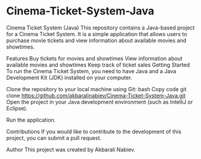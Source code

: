 # Cinema-Ticket-System-Java
Cinema Ticket System (Java)
This repository contains a Java-based project for a Cinema Ticket System. It is a simple application that allows users to purchase movie tickets and view information about available movies and showtimes.

Features
Buy tickets for movies and showtimes
View information about available movies and showtimes
Keep track of ticket sales
Getting Started
To run the Cinema Ticket System, you need to have Java and a Java Development Kit (JDK) installed on your computer.

Clone the repository to your local machine using Git:
bash
Copy code
git clone https://github.com/akbaralinabiev/Cinema-Ticket-System-Java.git
Open the project in your Java development environment (such as IntelliJ or Eclipse).

Run the application.

Contributions
If you would like to contribute to the development of this project, you can submit a pull request.

Author
This project was created by Akbarali Nabiev.
